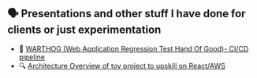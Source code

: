 ## 🗣 Presentations and other stuff I have done for clients or just experimentation

- 🐗 [WARTHOG (Web Application Regression Test Hand Of Good)- CI/CD pipeline](https://mesketh.github.io/WARTHOG-DigitalChampionsMeetup-Presentation/index.html#11)
- 🔍 [Architecture Overview of toy project to upskill on React/AWS](https://mesketh.github.io/architecture/CovidBingo-Architecture.png)


